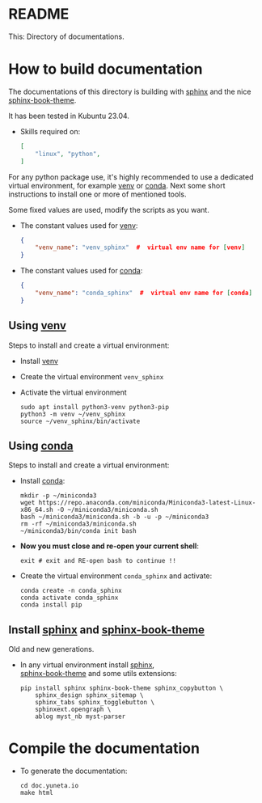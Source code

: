 README
======

This: Directory of documentations.


How to build documentation
==========================

The documentations of this directory is building with [sphinx]
and the nice [sphinx-book-theme].

It has been tested in Kubuntu 23.04.

- Skills required on:
    ``` json
    [
        "linux", "python", 
    ]
    ```

For any python package use, it's highly recommended to use a dedicated virtual environment,
for example [venv] or [conda]. 
Next some short instructions to install one or more of mentioned tools.

Some fixed values are used, modify the scripts as you want. 

- The constant values used for [venv]:
    ``` json
    {
        "venv_name": "venv_sphinx"  #  virtual env name for [venv] 
    }
    ```

- The constant values used for [conda]:
    ``` json
    {
        "venv_name": "conda_sphinx"  #  virtual env name for [conda] 
    }
    ```

Using [venv]
------------

Steps to install and create a virtual environment:
- Install [venv]
- Create the virtual environment `venv_sphinx`
- Activate the virtual environment

    ``` shell
    sudo apt install python3-venv python3-pip
    python3 -m venv ~/venv_sphinx
    source ~/venv_sphinx/bin/activate
    ```

Using [conda]
-------------

Steps to install and create a virtual environment:
- Install [conda]:

    ``` shell
    mkdir -p ~/miniconda3
    wget https://repo.anaconda.com/miniconda/Miniconda3-latest-Linux-x86_64.sh -O ~/miniconda3/miniconda.sh
    bash ~/miniconda3/miniconda.sh -b -u -p ~/miniconda3
    rm -rf ~/miniconda3/miniconda.sh
    ~/miniconda3/bin/conda init bash
    ```

- **Now you must close and re-open your current shell**:
    ``` shell
    exit # exit and RE-open bash to continue !!
    ```
- Create the virtual environment `conda_sphinx` and activate:
    ``` shell
    conda create -n conda_sphinx
    conda activate conda_sphinx
    conda install pip
    ```
Install [sphinx] and [sphinx-book-theme]  
----------------------------------------

Old and new generations.

- In any virtual environment install [sphinx],  
  [sphinx-book-theme] and some utils extensions:
    ``` shell
    pip install sphinx sphinx-book-theme sphinx_copybutton \
        sphinx_design sphinx_sitemap \
        sphinx_tabs sphinx_togglebutton \
        sphinxext.opengraph \
        ablog myst_nb myst-parser
    ```

Compile the documentation
=========================

- To generate the documentation:

    ``` shell
    cd doc.yuneta.io
    make html
    ```


[sphinx]:   https://www.sphinx-doc.org/
[venv]:     https://docs.python.org/3/library/venv.html
[conda]:    https://docs.anaconda.com/free/miniconda/#miniconda

[sphinx-book-theme]: https://sphinx-book-theme.readthedocs.io/en/stable/